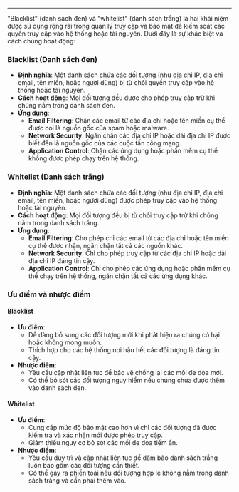 
---

"Blacklist" (danh sách đen) và "whitelist" (danh sách trắng) là hai khái niệm được sử dụng rộng rãi trong quản lý truy cập và bảo mật để kiểm soát các quyền truy cập vào hệ thống hoặc tài nguyên. Dưới đây là sự khác biệt và cách chúng hoạt động:

### Blacklist (Danh sách đen)

- **Định nghĩa**: Một danh sách chứa các đối tượng (như địa chỉ IP, địa chỉ email, tên miền, hoặc người dùng) bị từ chối quyền truy cập vào hệ thống hoặc tài nguyên.
- **Cách hoạt động**: Mọi đối tượng đều được cho phép truy cập trừ khi chúng nằm trong danh sách đen.
- **Ứng dụng**:
    - **Email Filtering**: Chặn các email từ các địa chỉ hoặc tên miền cụ thể được coi là nguồn gốc của spam hoặc malware.
    - **Network Security**: Ngăn chặn các địa chỉ IP hoặc dải địa chỉ IP được biết đến là nguồn gốc của các cuộc tấn công mạng.
    - **Application Control**: Chặn các ứng dụng hoặc phần mềm cụ thể không được phép chạy trên hệ thống.

### Whitelist (Danh sách trắng)

- **Định nghĩa**: Một danh sách chứa các đối tượng (như địa chỉ IP, địa chỉ email, tên miền, hoặc người dùng) được phép truy cập vào hệ thống hoặc tài nguyên.
- **Cách hoạt động**: Mọi đối tượng đều bị từ chối truy cập trừ khi chúng nằm trong danh sách trắng.
- **Ứng dụng**:
    - **Email Filtering**: Cho phép chỉ các email từ các địa chỉ hoặc tên miền cụ thể được nhận, ngăn chặn tất cả các nguồn khác.
    - **Network Security**: Chỉ cho phép truy cập từ các địa chỉ IP hoặc dải địa chỉ IP đáng tin cậy.
    - **Application Control**: Chỉ cho phép các ứng dụng hoặc phần mềm cụ thể chạy trên hệ thống, ngăn chặn tất cả các ứng dụng khác.


### Ưu điểm và nhược điểm

#### Blacklist

- **Ưu điểm**:
    - Dễ dàng bổ sung các đối tượng mới khi phát hiện ra chúng có hại hoặc không mong muốn.
    - Thích hợp cho các hệ thống nơi hầu hết các đối tượng là đáng tin cậy.
- **Nhược điểm**:
    - Yêu cầu cập nhật liên tục để bảo vệ chống lại các mối đe dọa mới.
    - Có thể bỏ sót các đối tượng nguy hiểm nếu chúng chưa được thêm vào danh sách đen.

#### Whitelist

- **Ưu điểm**:
    - Cung cấp mức độ bảo mật cao hơn vì chỉ các đối tượng đã được kiểm tra và xác nhận mới được phép truy cập.
    - Giảm thiểu nguy cơ bỏ sót các mối đe dọa tiềm ẩn.
- **Nhược điểm**:
    - Yêu cầu duy trì và cập nhật liên tục để đảm bảo danh sách trắng luôn bao gồm các đối tượng cần thiết.
    - Có thể gây ra phiền toái nếu đối tượng hợp lệ không nằm trong danh sách trắng và cần phải thêm vào.


